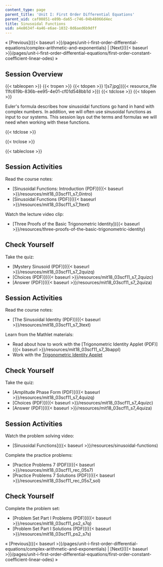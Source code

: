 ```yaml
---
content_type: page
parent_title: 'Unit I: First Order Differential Equations'
parent_uid: caf00851-e89b-da65-c746-04b48066d4ec
title: Sinusoidal Functions
uid: a4e8634f-4a46-e6ae-1032-0d6aed6b9dff
---
```


« [Previous]({{< baseurl >}}/pages/unit-i-first-order-differential-equations/complex-arithmetic-and-exponentials) | [Next]({{< baseurl >}}/pages/unit-i-first-order-differential-equations/first-order-constant-coefficient-linear-odes) »

Session Overview
----------------

{{< tableopen >}}
{{< tropen >}}
{{< tdopen >}}
![s7.jpg]({{< resource_file 11fc619b-836b-ee95-4e01-cf01d548bb1d >}})
{{< tdclose >}}
{{< tdopen >}}


Euler's formula describes how sinusoidal functions go hand in hand with complex numbers. In addition, we will often use sinusoidal functions as input to our systems. This session lays out the terms and formulas we will need when working with these functions.


{{< tdclose >}}

{{< trclose >}}

{{< tableclose >}}

Session Activities
------------------

Read the course notes:

*   [Sinusoidal Functions: Introduction (PDF)]({{< baseurl >}}/resources/mit18_03scf11_s7_0intro)
*   [Sinusoidal Functions (PDF)]({{< baseurl >}}/resources/mit18_03scf11_s7_1text)

Watch the lecture video clip:

*   [Three Proofs of the Basic Trigonometric Identity]({{< baseurl >}}/resources/three-proofs-of-the-basic-trigonometric-identity)

Check Yourself
--------------

Take the quiz:

*   [Mystery Sinusoid (PDF)]({{< baseurl >}}/resources/mit18_03scf11_s7_2quizq)
*   [Choices (PDF)]({{< baseurl >}}/resources/mit18_03scf11_s7_2quizc)
*   [Answer (PDF)]({{< baseurl >}}/resources/mit18_03scf11_s7_2quiza)

Session Activities
------------------

Read the course notes:

*   [The Sinusoidal Identity (PDF)]({{< baseurl >}}/resources/mit18_03scf11_s7_3text)

Learn from the Mathlet materials:

*   Read about how to work with the [Trigonometric Identity Applet (PDF)]({{< baseurl >}}/resources/mit18_03scf11_s7_3bappl)
*   Work with the [Trigonometric Identity Applet](/ans7870/18/18.03SC/trigId.html "Open in a new window.")

Check Yourself
--------------

Take the quiz:

*   [Amplitude Phase Form (PDF)]({{< baseurl >}}/resources/mit18_03scf11_s7_4quizq)
*   [Choices (PDF)]({{< baseurl >}}/resources/mit18_03scf11_s7_4quizc)
*   [Answer (PDF)]({{< baseurl >}}/resources/mit18_03scf11_s7_4quiza)

Session Activities
------------------

Watch the problem solving video:

*   [Sinusoidal Functions]({{< baseurl >}}/resources/sinusoidal-functions)

Complete the practice problems:

*   [Practice Problems 7 (PDF)]({{< baseurl >}}/resources/mit18_03scf11_rec_05s7)
*   [Practice Problems 7 Solutions (PDF)]({{< baseurl >}}/resources/mit18_03scf11_rec_05s7_sol)

Check Yourself
--------------

Complete the problem set:

*   [Problem Set Part I Problems (PDF)]({{< baseurl >}}/resources/mit18_03scf11_ps2_s7q)
*   [Problem Set Part I Solutions (PDF)]({{< baseurl >}}/resources/mit18_03scf11_ps2_s7s)

« [Previous]({{< baseurl >}}/pages/unit-i-first-order-differential-equations/complex-arithmetic-and-exponentials) | [Next]({{< baseurl >}}/pages/unit-i-first-order-differential-equations/first-order-constant-coefficient-linear-odes) »